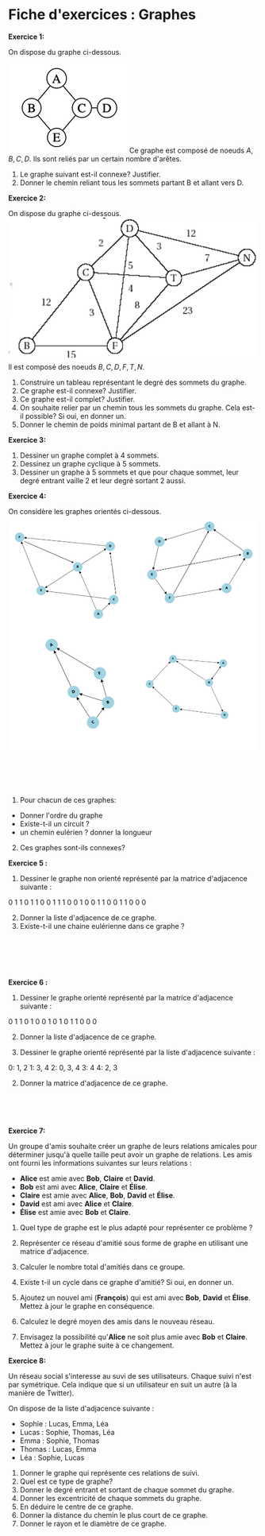 # Fiche d'exercices : Graphes

**Exercice 1:**

On dispose du graphe ci-dessous.

![graphe lettres](./graphe_lettres_2.png)
Ce graphe est composé de noeuds $A,B,C,D$.
Ils sont reliés par un certain nombre d'arêtes.


1. Le graphe suivant est-il connexe? Justifier.
2. Donner le chemin reliant tous les sommets partant B et allant vers D.

**Exercice 2:**

On dispose du graphe ci-dessous.
![graphe lettres](./exercice_lettre.png)
Il est composé des noeuds $B,C,D,F,T,N$.

1. Construire un tableau représentant le degré des sommets du graphe.
2. Ce graphe est-il connexe? Justifier.
3. Ce graphe est-il complet? Justifier.
4. On souhaite relier par un chemin tous les sommets du graphe. Cela est-il possible? Si oui, en donner un.
5. Donner le chemin de poids minimal partant de B et allant à N.

**Exercice 3:**

1. Dessiner un graphe complet à 4 sommets.
2. Dessinez un graphe cyclique à 5 sommets.
3. Dessiner un graphe à 5 sommets et que pour chaque sommet, leur degré entrant vaille 2 et leur degré sortant 2 aussi.

**Exercice 4:**

On considère les graphes orientés ci-dessous.
![go](GO.png)

<br/>
<br/>
<br/>

1. Pour chacun de ces graphes:
- Donner l'ordre du graphe
- Existe-t-il un circuit ?
- un chemin eulérien ? donner la longueur

2. Ces graphes sont-ils connexes? 



**Exercice 5 :**

1. Dessiner le graphe non orienté représenté par la matrice d'adjacence suivante :

0 1 1 0 1
1 0 0 1 1
1 0 0 1 0
0 1 1 0 0
1 1 0 0 0

2. Donner la liste d'adjacence de ce graphe.
3. Existe-t-il une chaine eulérienne dans ce graphe ?

<br/>
<br/>
<br/>
<br/>

**Exercice 6 :**

1. Dessiner le graphe orienté représenté par la matrice d'adjacence suivante :

0 1 1 0
1 0 0 1
0 1 0 1
1 0 0 0

2. Donner la liste d'adjacence de ce graphe.

1. Dessiner le graphe orienté représenté par la liste d'adjacence suivante :

0: 1, 2
1: 3, 4
2: 0, 3, 4
3: 4
4: 2, 3

2. Donner la matrice d'adjacence de ce graphe.

<br>
<br>
<br>

**Exercice 7:**

Un groupe d'amis souhaite créer un graphe de leurs relations amicales pour déterminer jusqu'à quelle taille peut avoir un graphe de relations. Les amis ont fourni les informations suivantes sur leurs relations :

- **Alice** est amie avec **Bob**, **Claire** et **David**.
- **Bob** est ami avec **Alice**, **Claire** et **Élise**.
- **Claire** est amie avec **Alice**, **Bob**, **David** et **Élise**.
- **David** est ami avec **Alice** et **Claire**.
- **Élise** est amie avec **Bob** et **Claire**.

1. Quel type de graphe est le plus adapté pour représenter ce problème ?
     
2. Représenter ce réseau d'amitié sous forme de graphe en utilisant une matrice d'adjacence.

3. Calculer le nombre total d'amitiés dans ce groupe.
4. Existe t-il un cycle dans ce graphe d'amitié? Si oui, en donner un.


5. Ajoutez un nouvel ami (**François**) qui est ami avec **Bob**, **David** et **Élise**. Mettez à jour le graphe en conséquence.

6. Calculez le degré moyen des amis dans le nouveau réseau.

7. Envisagez la possibilité qu'**Alice** ne soit plus amie avec **Bob** et **Claire**. Mettez à jour le graphe suite à ce changement.


**Exercice 8:**

Un réseau social s'interesse au suvi de ses utilisateurs. Chaque suivi n'est par symétrique. Cela indique que si un utilisateur en suit un autre (à la manière de Twitter).

On dispose de la liste d'adjacence suivante :

* Sophie : Lucas, Emma, Léa
* Lucas : Sophie, Thomas, Léa
* Emma : Sophie, Thomas
* Thomas : Lucas, Emma
* Léa : Sophie, Lucas

1. Donner le graphe qui représente ces relations de suivi.
2. Quel est ce type de graphe?
3. Donner le degré entrant et sortant de chaque sommet du graphe.
4. Donner les excentricité de chaque sommets du graphe.
5. En déduire le centre de ce graphe.
6. Donner la distance du chemin le plus court de ce graphe.
7. Donner le rayon et le diamètre de ce graphe.
